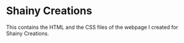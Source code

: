 # Shainy Creations

This contains the HTML and the CSS files of the webpage I created for Shainy Creations.
